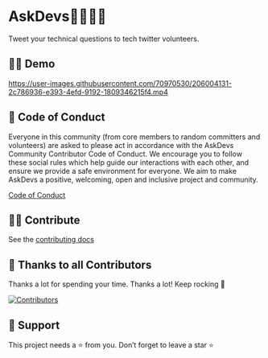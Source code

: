 # AskDevs👩‍💻👨‍💻

Tweet your technical questions to tech twitter volunteers.

## 👨‍💻 Demo


https://user-images.githubusercontent.com/70970530/206004131-2c786936-e393-4efd-9192-1809346215f4.mp4




## 📄 Code of Conduct

Everyone in this community (from core members to random committers and volunteers) are asked to please act in accordance with the AskDevs Community Contributor Code of Conduct. We encourage you to follow these social rules which help guide our interactions with each other, and ensure we provide a safe environment for everyone. We aim to make AskDevs a positive, welcoming, open and inclusive project and community.

[Code of Conduct](code-of-conduct.md)


## 👨‍🍳 Contribute

See the [contributing docs](contributing.md)



## 🙌 Thanks to all Contributors

Thanks a lot for spending your time. Thanks a lot! Keep rocking 🍻

[![Contributors](https://contrib.rocks/image?repo=codewithvoid/AskDevs)](https://github.com/codewithvoid/AskDevs/graphs/contributors)

## 🙏 Support

This project needs a ⭐️ from you. Don’t forget to leave a star ⭐️
